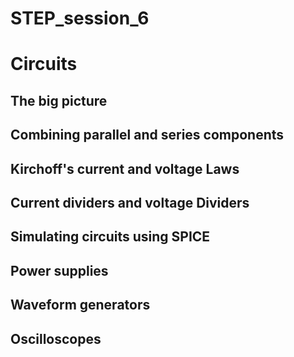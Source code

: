 # STEP_session_6

# Circuits

## The big picture

## Combining parallel and series components

## Kirchoff's current and voltage Laws

## Current dividers and voltage Dividers

## Simulating circuits using SPICE

## Power supplies

## Waveform generators

## Oscilloscopes
